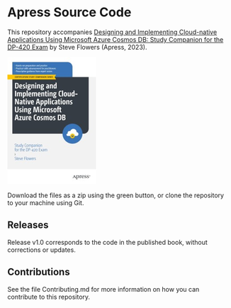 # Apress Source Code

This repository accompanies [Designing and Implementing Cloud-native Applications Using Microsoft Azure Cosmos DB: Study Companion for the DP-420 Exam](https://www.link.springer.com/book/10.1007/9781484295465) by Steve Flowers (Apress, 2023).

[comment]: #cover
![Cover image](9781484295465.jpg)

Download the files as a zip using the green button, or clone the repository to your machine using Git.

## Releases

Release v1.0 corresponds to the code in the published book, without corrections or updates.

## Contributions

See the file Contributing.md for more information on how you can contribute to this repository.